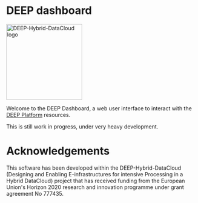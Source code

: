# DEEP dashboard

<img src="https://marketplace.deep-hybrid-datacloud.eu/images/logo-deep.png" width=200 alt="DEEP-Hybrid-DataCloud logo"/>

Welcome to the DEEP Dashboard, a web user interface to interact with the
[DEEP Platform](https://deep-hybrid-datacloud.eu/the-platform/) resources.

This is still work in progress, under very heavy development.

# Acknowledgements

This software has been developed within the DEEP-Hybrid-DataCloud (Designing
and Enabling E-infrastructures for intensive Processing in a Hybrid DataCloud)
project that has received funding from the European Union's Horizon 2020
research and innovation programme under grant agreement No 777435.

